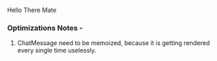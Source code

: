 Hello There Mate

### Optimizations Notes -

1. ChatMessage need to be memoized, because it is getting rendered every single time uselessly.
